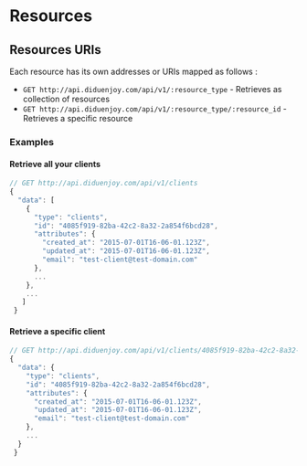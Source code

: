 # Resources

## Resources URIs

Each resource has its own addresses or URIs mapped as follows :
- `GET http://api.diduenjoy.com/api/v1/:resource_type` - Retrieves as collection of resources
- `GET http://api.diduenjoy.com/api/v1/:resource_type/:resource_id` - Retrieves a specific resource

### Examples
 
#### Retrieve all your clients
 
```javascript
// GET http://api.diduenjoy.com/api/v1/clients
{
  "data": [
    {
      "type": "clients",
      "id": "4085f919-82ba-42c2-8a32-2a854f6bcd28",
      "attributes": {
        "created_at": "2015-07-01T16-06-01.123Z",
        "updated_at": "2015-07-01T16-06-01.123Z",
        "email": "test-client@test-domain.com"
      },
      ...
    },
    ...
   ]
 }
 ```
 
#### Retrieve a specific client
 
```javascript
// GET http://api.diduenjoy.com/api/v1/clients/4085f919-82ba-42c2-8a32-2a854f6bcd28
{
  "data": {
    "type": "clients",
    "id": "4085f919-82ba-42c2-8a32-2a854f6bcd28",
    "attributes": {
      "created_at": "2015-07-01T16-06-01.123Z",
      "updated_at": "2015-07-01T16-06-01.123Z",
      "email": "test-client@test-domain.com"
    },
    ...
  }
 }
 ```